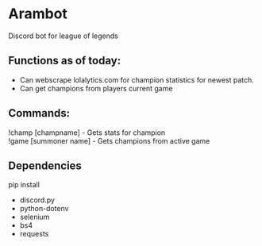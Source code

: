 # Arambot
Discord bot for league of legends

## Functions as of today:
- Can webscrape lolalytics.com for champion statistics for newest patch.
- Can get champions from players current game

## Commands:

!champ [champname] - Gets stats for champion        
!game [summoner name] - Gets champions from active game


## Dependencies

pip install

- discord.py
- python-dotenv
- selenium
- bs4
- requests